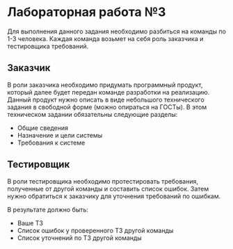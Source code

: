 # Лабораторная работа №3

Для выполнения данного задания необходимо разбиться на команды по 1-3 человека. Каждая команда возьмет на себя роль заказчика и тестировщика требований. 

## Заказчик

В роли заказчика необходимо придумать программный продукт, который далее будет передан команде разработки на реализацию. Данный продукт нужно описать в виде небольшого технического задания в свободной форме (можно опираться на ГОСТы). В этом техническом задании обязательны следующие разделы:

- Общие сведения
- Назначение и цели системы
- Требования к системе

## Тестировщик

В роли тестировщика необходимо протестировать требования, полученные от другой команды и составить список ошибок. Затем нужно обратиться к заказчику для уточнения требований по ошибкам. 

В результате должно быть:

- Ваше ТЗ
- Список ошибок у проверенного ТЗ другой команды
- Список уточнений по  ТЗ другой команды

